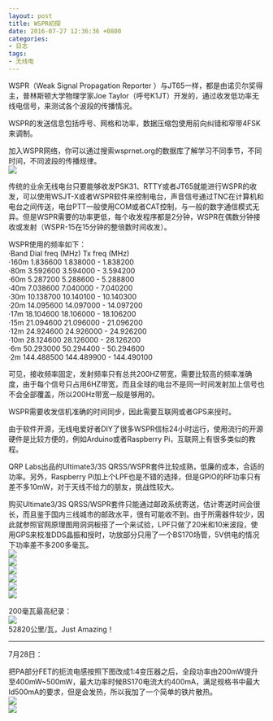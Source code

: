 ```yaml
---
layout: post
title: WSPR初探
date: 2016-07-27 12:36:36 +0800
categories:
- 日志
tags:
- 无线电
---
```



WSPR（Weak Signal Propagation Reporter ）与JT65一样，都是由诺贝尔奖得主，普林斯顿大学物理学家Joe Taylor（呼号K1JT）开发的，通过收发低功率无线电信号，来测试各个波段的传播情况。    

WSPR的发送信息包括呼号、网格和功率，数据压缩包使用前向纠错和窄带4FSK来调制。    

加入WSPR网络，你可以通过搜索wsprnet.org的数据库了解学习不同季节，不同时间，不同波段的传播规律。    
![](https://github.com/bh3nvn/bh3nvn.github.io/raw/master/image/2016-07-27-00.jpg)       

传统的业余无线电台只要能够收发PSK31、RTTY或者JT65就能进行WSPR的收发，可以使用WSJT-X或者WSPR软件来控制电台，声音信号通过TNC在计算机和电台之间传送，电台PTT一般使用COM或者CAT控制，与一般的数字通信模式无异。但是WSPR需要的功率更低，每个收发程序都是2分钟，WSPR在偶数分钟接收或发射（WSPR-15在15分钟的整倍数时间收发）。  

WSPR使用的频率如下：    
·Band Dial freq (MHz) Tx freq (MHz)    
·160m 1.836600 1.838000 - 1.838200    
·80m 3.592600 3.594000 - 3.594200    
·60m 5.287200 5.288600 - 5.288800    
·40m	7.038600 7.040000 - 7.040200    
·30m 10.138700 10.140100 - 10.140300    
·20m 14.095600 14.097000 - 14.097200    
·17m 18.104600 18.106000 - 18.106200    
·15m 21.094600 21.096000 - 21.096200     
·12m 24.924600	24.926000 - 24.926200    
·10m 28.124600	28.126000 - 28.126200    
·6m 50.293000	50.294400 - 50.294600    
·2m 144.488500	144.489900 - 144.490100    

可见，接收频率固定，发射频率只有总共200HZ带宽，需要比较高的频率准确度，由于每个信号只占用6HZ带宽，而且全球的电台不是同一时间发射加上信号也不会全部覆盖，所以200Hz带宽一般是够用的。    

WSPR需要收发信机准确的时间同步，因此需要互联网或者GPS来授时。    

由于软件开源，无线电爱好者DIY了很多WSPR信标24小时运行，使用流行的开源硬件是比较方便的，例如Arduino或者Raspberry Pi，互联网上有很多类似的教程。

QRP Labs出品的Ultimate3/3S QRSS/WSPR套件比较成熟，低廉的成本，合适的功率。另外，Raspberry Pi加上个LPF也是不错的选择，但是GPIO的RF功率只有差不多10mW，对于天线不给力的朋友，挑战性较大。

购买Ultimate3/3S QRSS/WSPR套件只能通过邮政系统寄送，估计寄送时间会很长，而且鉴于国内三线城市的邮政水平，很有可能收不到。由于所需器件较少，因此就参照官网原理图用洞洞板搭了一个来试验，LPF只做了20米和10米波段，使用GPS来校准DDS晶振和授时，功放部分只用了一个BS170场管，5V供电的情况下功率差不多200多毫瓦。    
![](https://github.com/bh3nvn/bh3nvn.github.io/raw/master/image/2016-07-27-01.JPG)      
![](https://github.com/bh3nvn/bh3nvn.github.io/raw/master/image/2016-07-27-02.JPG)     
![](https://github.com/bh3nvn/bh3nvn.github.io/raw/master/image/2016-07-27-03.JPG)      
![](https://github.com/bh3nvn/bh3nvn.github.io/raw/master/image/2016-07-27-04.JPG)      
![](https://github.com/bh3nvn/bh3nvn.github.io/raw/master/image/2016-07-27-06.JPG)     
![](https://github.com/bh3nvn/bh3nvn.github.io/raw/master/image/2016-07-27-07.jpg)      

200毫瓦最高纪录：      
![](https://github.com/bh3nvn/bh3nvn.github.io/raw/master/image/2016-07-27-08.jpg)      
52820公里/瓦，Just Amazing！    


-----------------------------------------------------------------------------------    		
 7月28日：    
 
 把PA部分FET的扼流电感按照下图改成1:4变压器之后，全段功率由200mW提升至400mW~500mW，最大功率时候BS170电流大约400mA，满足规格书中最大Id500mA的要求，但是会发热，所以我加了一个简单的铁片散热。		
 ![](https://github.com/bh3nvn/bh3nvn.github.io/raw/master/image/2016-07-27-10.jpg)     		
 ![](https://github.com/bh3nvn/bh3nvn.github.io/raw/master/image/2016-07-27-09.jpg) 






